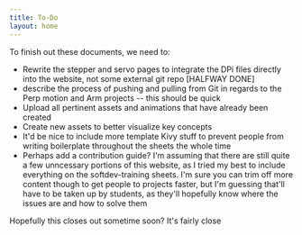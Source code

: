 ```yaml
---
title: To-Do
layout: home
---
```


To finish out these documents, we need to: 
- Rewrite the stepper and servo pages to integrate the DPi files directly into the website, not some external git repo [HALFWAY DONE]
- describe the process of pushing and pulling from Git in regards to the Perp motion and Arm projects -- this should be quick
- Upload all pertinent assets and animations that have already been created
- Create new assets to better visualize key concepts 
- It'd be nice to include more template Kivy stuff to prevent people from writing boilerplate throughout the sheets the whole time 
- Perhaps add a contribution guide? I'm assuming that there are still quite a few unncessary portions of this website, as I tried my best to include everything on the softdev-training sheets. I'm sure you can trim off more content though to get people to projects faster, but I'm guessing that'll have to be taken up by students, as they'll hopefully know where the issues are and how to solve them 


Hopefully this closes out sometime soon? It's fairly close